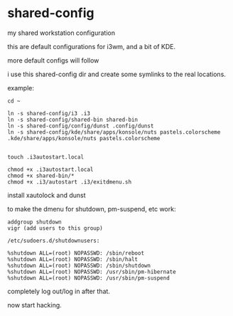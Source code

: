 shared-config
=============

my shared workstation configuration


this are default configurations for i3wm, and a bit of KDE.

more default configs will follow

i use this shared-config dir and create some symlinks to the real locations.

example:


    cd ~

    ln -s shared-config/i3 .i3
    ln -s shared-config/shared-bin shared-bin
    ln -s shared-config/config/dunst .config/dunst
    ln -s shared-config/kde/share/apps/konsole/nuts pastels.colorscheme .kde/share/apps/konsole/nuts pastels.colorscheme


    touch .i3autostart.local

    chmod +x .i3autostart.local
    chmod +x shared-bin/*
    chmod +x .i3/autostart .i3/exitdmenu.sh


install xautolock and dunst

to make the dmenu for shutdown, pm-suspend, etc work:

    addgroup shutdown
    vigr (add users to this group)

    /etc/sudoers.d/shutdownusers:

    %shutdown ALL=(root) NOPASSWD: /sbin/reboot
    %shutdown ALL=(root) NOPASSWD: /sbin/halt
    %shutdown ALL=(root) NOPASSWD: /sbin/shutdown
    %shutdown ALL=(root) NOPASSWD: /usr/sbin/pm-hibernate
    %shutdown ALL=(root) NOPASSWD: /usr/sbin/pm-suspend

completely log out/log in after that.

now start hacking.

